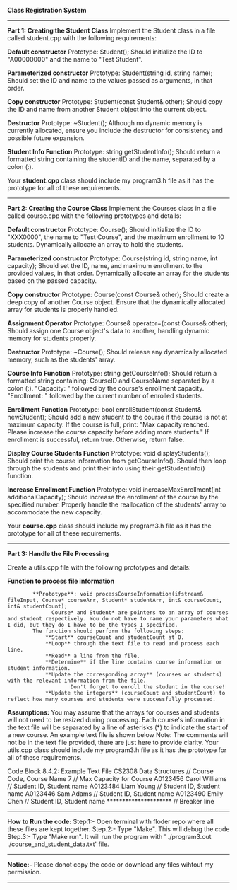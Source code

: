**Class Registration System**

****************************************************************************************************************************************************************************************************************
**Part 1: Creating the Student Class**
Implement the Student class in a file called student.cpp with the following requirements:

**Default constructor**
           Prototype: Student();
           Should initialize the ID to "A00000000" and the name to "Test Student".
          
**Parameterized constructor**
            Prototype: Student(string id, string name);
            Should set the ID and name to the values passed as arguments, in that order.
            
**Copy constructor**
            Prototype: Student(const Student& other);
            Should copy the ID and name from another Student object into the current object.
            
**Destructor**
             Prototype: ~Student();
             Although no dynamic memory is currently allocated, ensure you include the destructor for consistency and possible future expansion.
             
**Student Info Function**
             Prototype: string getStudentInfo();
             Should return a formatted string containing the studentID and the name, separated by a colon (:).
             
 Your **student.cpp** class should include my program3.h file as it has the prototype for all of these requirements.
****************************************************************************************************************************************************************************************************************
**Part 2: Creating the Course Class** 
Implement the Courses class in a file called course.cpp with the following prototypes and details:

**Default constructor**
            Prototype: Course();
            Should initialize the ID to "XXX0000", the name to "Test Course", and the maximum enrollment to 10 students.
                  Dynamically allocate an array to hold the students.
                  
**Parameterized constructor**
            Prototype: Course(string id, string name, int capacity);
            Should set the ID, name, and maximum enrollment to the provided values, in that order.
                  Dynamically allocate an array for the students based on the passed capacity.
                  
**Copy constructor** 
            Prototype: Course(const Course& other);
            Should create a deep copy of another Course object.
                  Ensure that the dynamically allocated array for students is properly handled.
                  
**Assignment Operator**
             Prototype: Course& operator=(const Course& other);
            Should assign one Course object's data to another, handling dynamic memory for students properly.
            
**Destructor**
            Prototype: ~Course();
            Should release any dynamically allocated memory, such as the students' array.
            
**Course Info Function**
            Prototype: string getCourseInfo();
            Should return a formatted string containing:
                    CourseID and CourseName separated by a colon (:).
                    "Capacity: " followed by the course's enrollment capacity.
                    "Enrollment: " followed by the current number of enrolled students.
                    
**Enrollment Function**
            Prototype: bool enrollStudent(const Student& newStudent);
            Should add a new student to the course if the course is not at maximum capacity.
                      If the course is full, print:
                            "Max capacity reached. Please increase the course capacity before adding more students."
                      If enrollment is successful, return true. Otherwise, return false.
                      
**Display Course Students Function**
              Prototype: void displayStudents();
              Should print the course information from getCourseInfo().
                      Should then loop through the students and print their info using their getStudentInfo() function.
                      
**Increase Enrollment Function**
                Prototype: void increaseMaxEnrollment(int additionalCapacity);
                Should increase the enrollment of the course by the specified number.
                      Properly handle the reallocation of the students' array to accommodate the new capacity.

Your **course.cpp** class should include my program3.h file as it has the prototype for all of these requirements.
****************************************************************************************************************************************************************************************************************
**Part 3: Handle the File Processing** 

Create a utils.cpp file with the following prototypes and details:

**Function to process file information**

            **Prototype**: void processCourseInformation(ifstream& fileInput, Course* courseArr, Student* studentArr, int& courseCount, int& studentCount);
                  Course* and Student* are pointers to an array of courses and student respectively. You do not have to name your parameters what I did, but they do I have to be the types I specified.
            The function should perform the following steps:
                **Start** courseCount and studentCount at 0.
                **Loop** through the text file to read and process each line.
                **Read** a line from the file.
                **Determine** if the line contains course information or student information.
                **Update the corresponding array** (courses or students) with the relevant information from the file.
                        Don't forget to enroll the student in the course!
                **Update the integers** (courseCount and studentCount) to reflect how many courses and students were successfully processed.

**Assumptions:**
You may assume that the arrays for courses and students will not need to be resized during processing.
Each course's information in the text file will be separated by a line of asterisks (*) to indicate the start of a new course.
An example text file is shown below
Note: The comments will not be in the text file provided, there are just here to provide clarity.
Your utils.cpp class should include my program3.h file as it has the prototype for all of these requirements.


Code Block 8.4.2: Example Text File
                                            CS2308 Data Structures        // Course Code, Course Name
                                            7                             // Max Capacity for Course
                                            A0123456 Carol Williams       // Student ID, Student name
                                            A0123484 Liam Young           // Student ID, Student name
                                            A0123446 Sam Adams            // Student ID, Student name
                                            A0123490 Emily Chen           // Student ID, Student name
                                            *********************         // Breaker line
****************************************************************************************************************************************************************************************************************

   **How to Run the code:**
   Step.1:- Open terminal with floder repo where all these files are kept together.
   Step.2:- Type "Make". This will debug the code
   Step.3:- Type "Make run". It will run the program with '	./program3.out ./course_and_student_data.txt' file. 
   
   ****************************************************************************************************************************************************************************************************************

   **Notice:-**
   Please donot copy the code or download any files wihtout my permission.
   
   ****************************************************************************************************************************************************************************************************************
